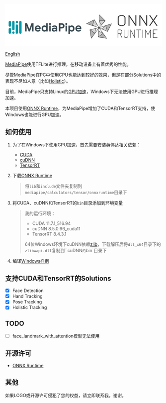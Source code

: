 ![MediaPipe](docs/logo.png) 

[English](README_EN.md)

[MediaPipe](https://github.com/google/mediapipe)使用TFLite进行推理，在移动设备上有着优秀的性能。

尽管MediaPipe在PC中使用CPU也能达到较好的效果，但是在部分Solutions中的表现不尽如人意（比如[Holistic](https://google.github.io/mediapipe/solutions/holistic.html)）。

目前，MediaPipe只支持Linux的[GPU加速](https://google.github.io/mediapipe/getting_started/gpu_support.html)，Windows下无法使用GPU进行推理加速。

本项目使用[ONNX Runtime](https://github.com/microsoft/onnxruntime)，为MediaPipe增加了CUDA和TensorRT支持，使Windows也能进行GPU加速。

## 如何使用

1. 为了在Windows下使用GPU加速，首先需要安装英伟达相关依赖：

    - [CUDA](https://developer.nvidia.com/cuda-toolkit)
    - [cuDNN](https://developer.nvidia.com/cudnn)
    - [TensorRT](https://developer.nvidia.com/tensorrt)

2. 下载[ONNX Runtime](https://github.com/microsoft/onnxruntime/releases)

    >   将`lib`和`include`文件夹复制到`mediapipe/calculators/tensor/onnxruntime`目录下

3.   将CUDA、cuDNN和TensorRT的`bin`目录添加到环境变量

     >   我的运行环境：
     >
     >   -   CUDA 11.7.1_516.94
     >   -   cuDNN 8.5.0.96_cuda11
     >   -   TensorRT 8.4.3.1
     >
     >   64位Windows环境下cuDNN依赖[zlib](http://www.winimage.com/zLibDll/zlib123dllx64.zip)，下载解压后将`dll_x64`目录下的`zlibwapi.dll`复制到``cuDNN`的`bin`目录下

4. 编译[Windows样例](/windows_build_example.md)

## 支持CUDA和TensorRT的Solutions

- [x] Face Detection
- [X] Hand Tracking
- [X] Pose Tracking
- [X] Holistic Tracking

## TODO

- [ ] face_landmark_with_attention模型无法使用

## 开源许可

-   [ONNX Runtime](mediapipe/calculators/tensor/onnxruntime/LICENSE)

## 其他

如果LOGO或开源许可侵犯了您的权益，请立即联系我，谢谢。